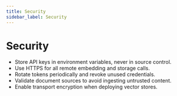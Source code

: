 ```yaml
---
title: Security
sidebar_label: Security
---
```


# Security

- Store API keys in environment variables, never in source control.
- Use HTTPS for all remote embedding and storage calls.
- Rotate tokens periodically and revoke unused credentials.
- Validate document sources to avoid ingesting untrusted content.
- Enable transport encryption when deploying vector stores.

